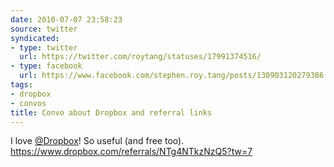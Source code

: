 ```yaml
---
date: 2010-07-07 23:58:23
source: twitter
syndicated:
- type: twitter
  url: https://twitter.com/roytang/statuses/17991374516/
- type: facebook
  url: https://www.facebook.com/stephen.roy.tang/posts/130903120279386
tags:
- dropbox
- convos
title: Convo about Dropbox and referral links
---
```


I love [@Dropbox](https://twitter.com/Dropbox/)! So useful (and free too). https://www.dropbox.com/referrals/NTg4NTkzNzQ5?tw=7